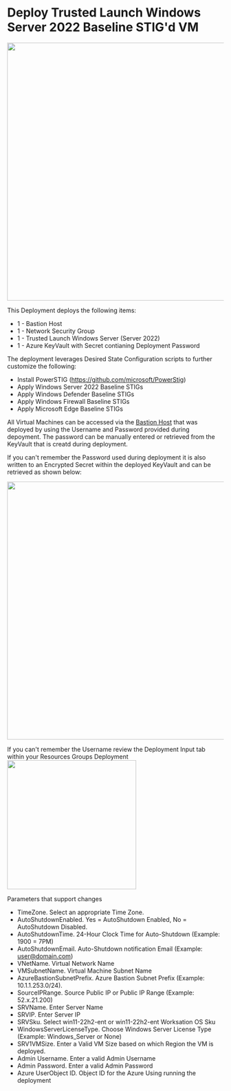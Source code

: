 # Deploy Trusted Launch Windows Server 2022 Baseline STIG'd VM
<img src="./x_Images/TrustedLaunchServer2022STIGBaseline.svg" height="600" width="800"/>

This Deployment deploys the following items:

- 1 - Bastion Host
- 1 - Network Security Group
- 1 - Trusted Launch Windows Server (Server 2022)
- 1 - Azure KeyVault with Secret contianing Deployment Password

The deployment leverages Desired State Configuration scripts to further customize the following:

- Install PowerSTIG (https://github.com/microsoft/PowerStig)
- Apply Windows Server 2022 Baseline STIGs
- Apply Windows Defender Baseline STIGs
- Apply Windows Firewall Baseline STIGs
- Apply Microsoft Edge Baseline STIGs

All Virtual Machines can be accessed via the [Bastion Host](https://docs.microsoft.com/en-us/azure/bastion/bastion-overview) that was deployed by using the Username and Password provided during depoyment.  The password can be manually entered or retrieved from the KeyVault that is creatd during deployment.

If you can't remember the Password used during deployment it is also written to an Encrypted Secret within the deployed KeyVault and can be retrieved as shown below:

<img src="./x_Images/DeploymentPassword.png" width="600"/>

If you can't remember the Username review the Deployment Input tab within your Resources Groups Deployment
<img src="./x_Images/DeploymentUsername.png" width="300"/>

Parameters that support changes
- TimeZone.  Select an appropriate Time Zone.
- AutoShutdownEnabled.  Yes = AutoShutdown Enabled, No = AutoShutdown Disabled.
- AutoShutdownTime.  24-Hour Clock Time for Auto-Shutdown (Example: 1900 = 7PM)
- AutoShutdownEmail.  Auto-Shutdown notification Email (Example:  user@domain.com)
- VNetName.  Virtual Network Name
- VMSubnetName.  Virtual Machine Subnet Name
- AzureBastionSubnetPrefix.  Azure Bastion Subnet Prefix (Example:  10.1.1.253.0/24).
- SourceIPRange.  Source Public IP or Public IP Range (Example:  52.x.21.200)
- SRVName.  Enter Server Name
- SRVIP.  Enter Server IP
- SRVSku.  Select win11-22h2-ent or win11-22h2-ent Worksation OS Sku
- WindowsServerLicenseType.  Choose Windows Server License Type (Example:  Windows_Server or None)
- SRV1VMSize.  Enter a Valid VM Size based on which Region the VM is deployed.
- Admin Username.  Enter a valid Admin Username
- Admin Password.  Enter a valid Admin Password
- Azure UserObject ID.  Object ID for the Azure Using running the deployment